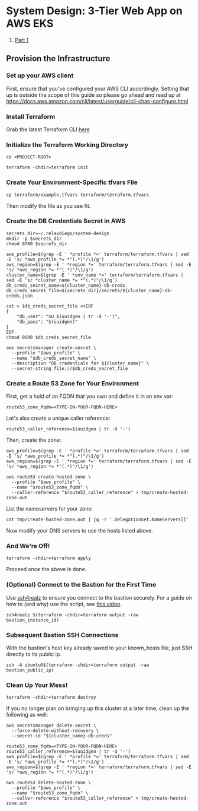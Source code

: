 # System Design: 3-Tier Web App on AWS EKS

1. [Part 1](https://youtu.be/8-M2rK4NRyI)

## Provision the Infrastructure

### Set up your AWS client

First, ensure that you've configured your AWS CLI accordingly. Setting
that up is outside the scope of this guide so please go ahead and read
up at https://docs.aws.amazon.com/cli/latest/userguide/cli-chap-configure.html


### Install Terraform

Grab the latest Terraform CLI [here](https://www.terraform.io/downloads.html)


### Initialize the Terraform Working Directory

```
cd <PROJECT-ROOT>

terraform -chdir=terraform init
```


### Create Your Environment-Specific tfvars File

```
cp terraform/example.tfvars terraform/terraform.tfvars
```

Then modify the file as you see fit.


### Create the DB Credentials Secret in AWS


```
secrets_dir=~/.relaxdiego/system-design
mkdir -p $secrets_dir
chmod 0700 $secrets_dir

aws_profile=$(grep -E ' *profile *=' terraform/terraform.tfvars | sed -E 's/ *aws_profile *= *"(.*)"/\1/g')
aws_region=$(grep -E ' *region *=' terraform/terraform.tfvars | sed -E 's/ *aws_region *= *"(.*)"/\1/g')
cluster_name=$(grep -E ' *env_name *=' terraform/terraform.tfvars | sed -E 's/ *cluster_name *= *"(.*)"/\1/g')
db_creds_secret_name=${cluster_name}-db-creds
db_creds_secret_file=${secrets_dir}/secrets/${cluster_name}-db-creds.json

cat > $db_creds_secret_file <<EOF
{
    "db_user": "SU_$(uuidgen | tr -d '-')",
    "db_pass": "$(uuidgen)"
}
EOF
chmod 0600 $db_creds_secret_file

aws secretsmanager create-secret \
  --profile "$aws_profile" \
  --name "$db_creds_secret_name" \
  --description "DB credentials for ${cluster_name}" \
  --secret-string file://$db_creds_secret_file
```


### Create a Route 53 Zone for Your Environment

First, get a hold of an FQDN that you own and define it in an env var:

```
route53_zone_fqdn=<TYPE-IN-YOUR-FQDN-HERE>
```

Let's also create a unique caller reference:

```
route53_caller_reference=$(uuidgen | tr -d '-')
```

Then, create the zone:

```
aws_profile=$(grep -E ' *profile *=' terraform/terraform.tfvars | sed -E 's/ *aws_profile *= *"(.*)"/\1/g')
aws_region=$(grep -E ' *region *=' terraform/terraform.tfvars | sed -E 's/ *aws_region *= *"(.*)"/\1/g')

aws route53 create-hosted-zone \
  --profile "$aws_profile" \
  --name "$route53_zone_fqdn" \
  --caller-reference "$route53_caller_reference" > tmp/create-hosted-zone.out
```

List the nameservers for your zone:

```
cat tmp/create-hosted-zone.out | jq -r '.DelegationSet.NameServers[]'
```

Now modify your DNS servers to use the hosts listed above.


### And We're Off!


```
terraform -chdir=terraform apply
```

Proceed once the above is done.


### (Optional) Connect to the Bastion for the First Time

Use [ssh4realz](https://github.com/relaxdiego/ssh4realz) to ensure
you connect to the bastion securely. For a guide on how to (and why)
use the script, see [this video](https://youtu.be/TcmOd4whPeQ).

```
ssh4realz $(terraform -chdir=terraform output -raw bastion_instance_id)
```


### Subsequent Bastion SSH Connections

With the bastion's host key already saved to your known_hosts file,
just SSH directly to its public ip.

```
ssh -A ubuntu@$(terraform -chdir=terraform output -raw bastion_public_ip)
```


### Clean Up Your Mess!

```
terraform -chdir=terraform destroy
```

If you no longer plan on bringing up this cluster at
a later time, clean up the following as well:

```
aws secretsmanager delete-secret \
  --force-delete-without-recovery \
  --secret-id "${cluster_name}-db-creds"

route53_zone_fqdn=<TYPE-IN-YOUR-FQDN-HERE>
route53_caller_reference=$(uuidgen | tr -d '-')
aws_profile=$(grep -E ' *profile *=' terraform/terraform.tfvars | sed -E 's/ *aws_profile *= *"(.*)"/\1/g')
aws_region=$(grep -E ' *region *=' terraform/terraform.tfvars | sed -E 's/ *aws_region *= *"(.*)"/\1/g')

aws route53 delete-hosted-zone \
  --profile "$aws_profile" \
  --name "$route53_zone_fqdn" \
  --caller-reference "$route53_caller_reference" > tmp/create-hosted-zone.out
```
